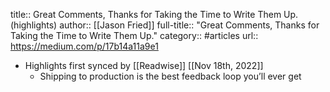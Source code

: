 title:: Great Comments, Thanks for Taking the Time to Write Them Up. (highlights)
author:: [[Jason Fried]]
full-title:: "Great Comments, Thanks for Taking the Time to Write Them Up."
category:: #articles
url:: https://medium.com/p/17b14a11a9e1

- Highlights first synced by [[Readwise]] [[Nov 18th, 2022]]
	- Shipping to production is the best feedback loop you’ll ever get